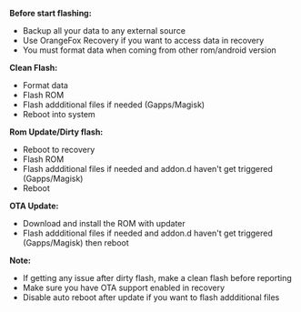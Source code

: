 **Before start flashing:**
- Backup all your data to any external source
- Use OrangeFox Recovery if you want to access data in recovery
- You must format data when coming from other rom/android version

**Clean Flash:**
- Format data
- Flash ROM
- Flash addditional files if needed (Gapps/Magisk)
- Reboot into system

**Rom Update/Dirty flash:**
- Reboot to recovery
- Flash ROM
- Flash addditional files if needed and addon.d haven't get triggered (Gapps/Magisk)
- Reboot

**OTA Update:**
- Download and install the ROM with updater
- Flash addditional files if needed and addon.d haven't get triggered (Gapps/Magisk) then reboot

**Note:**
- If getting any issue after dirty flash, make a clean flash before reporting
- Make sure you have OTA support enabled in recovery
- Disable auto reboot after update if you want to flash addditional files
